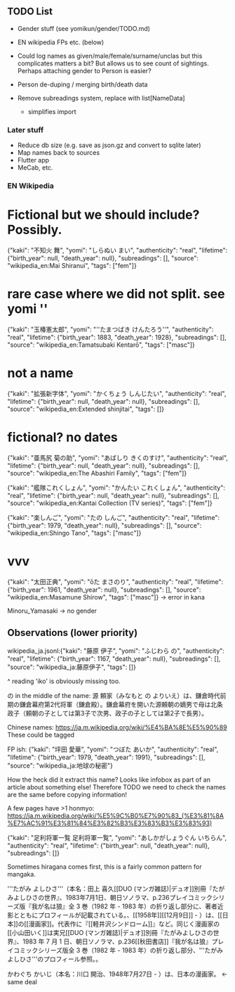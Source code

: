 ## TODO List

 - Gender stuff (see yomikun/gender/TODO.md)
 - EN wikipedia FPs etc. (below)
 - Could log names as given/male/female/surname/unclas but this
   complicates matters a bit? But allows us to see count of sightings.
   Perhaps attaching gender to Person is easier?

 - Person de-duping / merging birth/death data
 - Remove subreadings system, replace with list[NameData]
   - simplifies import

### Later stuff

 - Reduce db size (e.g. save as json.gz and convert to sqlite later)
 - Map names back to sources
 - Flutter app
 - MeCab, etc.

### EN Wikipedia

# Fictional but we should include? Possibly.
{"kaki": "不知火 舞", "yomi": "しらぬい まい", "authenticity": "real", "lifetime": {"birth_year": null, "death_year": null}, "subreadings": [], "source": "wikipedia_en:Mai Shiranui", "tags": ["fem"]}

# rare case where we did not split. see yomi ''
{"kaki": "玉椿憲太郎", "yomi": "''たまつばき けんたろう''", "authenticity": "real", "lifetime": {"birth_year": 1883, "death_year": 1928}, "subreadings": [], "source": "wikipedia_en:Tamatsubaki Kentarō", "tags": ["masc"]}

# not a name
{"kaki": "拡張新字体", "yomi": "かくちょう しんじたい", "authenticity": "real", "lifetime": {"birth_year": null, "death_year": null}, "subreadings": [], "source": "wikipedia_en:Extended shinjitai", "tags": []}

# fictional? no dates
{"kaki": "亜馬尻 菊の助", "yomi": "あばしり きくのすけ", "authenticity": "real", "lifetime": {"birth_year": null, "death_year": null}, "subreadings": [], "source": "wikipedia_en:The Abashiri Family", "tags": ["fem"]}

{"kaki": "艦隊これくしょん", "yomi": "かんたい これくしょん", "authenticity": "real", "lifetime": {"birth_year": null, "death_year": null}, "subreadings": [], "source": "wikipedia_en:Kantai Collection (TV series)", "tags": ["fem"]}

{"kaki": "楽しんご", "yomi": "たの しんご", "authenticity": "real", "lifetime": {"birth_year": 1979, "death_year": null}, "subreadings": [], "source": "wikipedia_en:Shingo Tano", "tags": ["masc"]}

# vvv
{"kaki": "太田正典", "yomi": "ōた まさのり", "authenticity": "real", "lifetime": {"birth_year": 1961, "death_year": null}, "subreadings": [], "source": "wikipedia_en:Masamune Shirow", "tags": ["masc"]}
 -> error in kana

Minoru_Yamasaki -> no gender

## Observations (lower priority)

wikipedia_ja.jsonl:{"kaki": "藤原 伊子", "yomi": "ふじわら の", "authenticity": "real", "lifetime": {"birth_year": 1167, "death_year": null}, "subreadings": [], "source": "wikipedia_ja:藤原伊子", "tags": []}

 ^ reading 'iko' is obviously missing too.

の in the middle of the name:
源 頼家（みなもと の よりいえ）は、鎌倉時代前期の鎌倉幕府第2代将軍（鎌倉殿）。鎌倉幕府を開いた源頼朝の嫡男で母は北条政子（頼朝の子としては第3子で次男、政子の子としては第2子で長男）。

Chinese names: https://ja.m.wikipedia.org/wiki/%E4%BA%8E%E5%90%89 
  These could be tagged

FP ish:
{"kaki": "坪田 愛華", "yomi": "つぼた あいか", "authenticity": "real", "lifetime": {"birth_year": 1979, "death_year": 1991}, "subreadings": [], "source": "wikipedia_ja:地球の秘密"}

How the heck did it extract this name? Looks like infobox as part of an article about something else!
Therefore TODO we need to check the names are the same before
 copying information!

A few pages have >1 honmyo:
https://ja.m.wikipedia.org/wiki/%E5%9C%B0%E7%90%83_(%E3%81%8A%E7%AC%91%E3%81%84%E3%82%B3%E3%83%B3%E3%83%93)

{"kaki": "足利将軍一覧 足利将軍一覧", "yomi": "あしかがしょうぐん いちらん", "authenticity": "real", "lifetime": {"birth_year": null, "death_year": null}, "subreadings": []}

Sometimes hiragana comes first, this is a fairly common pattern for mangaka.

'''たがみ よしひさ'''（本名：田上 喜久<ref name="duo">[[DUO (マンガ雑誌)|デュオ]]別冊『たがみよしひさの世界』、1983年7月1日、朝日ソノラマ、p.236</ref><ref name="wolf">プレイコミックシリーズ版『我が名は狼』全 3 巻（1982 年 - 1983 年）の折り返し部分に、著者近影とともにプロフィールが記載されている。</ref>、[[1958年]][[12月9日]]<ref name="duo" /><ref name="wolf" /> - ）は、[[日本]]の[[漫画家]]。代表作に『[[軽井沢シンドローム]]』など。同じく漫画家の[[小山田いく]]は実兄<ref>[[DUO (マンガ雑誌)|デュオ]]別冊『たがみよしひさの世界』、1983 年 7 月 1 日、朝日ソノラマ、p.236</ref><ref>[[秋田書店]]『我が名は狼』プレイコミックシリーズ版全 3 巻（1982 年 - 1983 年）の折り返し部分、'''たがみよしひさ'''のプロフィール参照。</ref>。

かわぐち かいじ（本名：川口 開治、1948年7月27日 - ）は、日本の漫画家。 <- same deal
